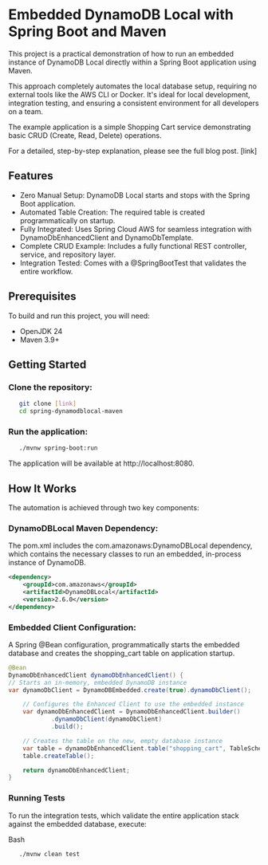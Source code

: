 # Embedded DynamoDB Local with Spring Boot and Maven
This project is a practical demonstration of how to run an embedded instance of DynamoDB Local directly within a Spring Boot application using Maven.

This approach completely automates the local database setup, requiring no external tools like the AWS CLI or Docker. It's ideal for local development, integration testing, and ensuring a consistent environment for all developers on a team.

The example application is a simple Shopping Cart service demonstrating basic CRUD (Create, Read, Delete) operations.

For a detailed, step-by-step explanation, please see the full blog post. [link]

## Features
* Zero Manual Setup: DynamoDB Local starts and stops with the Spring Boot application.
* Automated Table Creation: The required table is created programmatically on startup.
* Fully Integrated: Uses Spring Cloud AWS for seamless integration with DynamoDbEnhancedClient and DynamoDbTemplate.
* Complete CRUD Example: Includes a fully functional REST controller, service, and repository layer.
* Integration Tested: Comes with a @SpringBootTest that validates the entire workflow.

## Prerequisites
To build and run this project, you will need:

* OpenJDK 24
* Maven 3.9+

## Getting Started
### Clone the repository:
```bash
   git clone [link]
   cd spring-dynamodblocal-maven
```

### Run the application:

```bash
   ./mvnw spring-boot:run
```

The application will be available at http://localhost:8080.

## How It Works
The automation is achieved through two key components:

### DynamoDBLocal Maven Dependency:
The pom.xml includes the com.amazonaws:DynamoDBLocal dependency, which contains the necessary classes to run an embedded, in-process instance of DynamoDB.

```xml
<dependency>
    <groupId>com.amazonaws</groupId>
    <artifactId>DynamoDBLocal</artifactId>
    <version>2.6.0</version>
</dependency>   
```

### Embedded Client Configuration:
A Spring @Bean configuration, programmatically starts the embedded database and creates the shopping_cart table on application startup.

```java
@Bean
DynamoDbEnhancedClient dynamoDbEnhancedClient() {
// Starts an in-memory, embedded DynamoDB instance
var dynamoDbClient = DynamoDBEmbedded.create(true).dynamoDbClient();

    // Configures the Enhanced Client to use the embedded instance
    var dynamoDbEnhancedClient = DynamoDbEnhancedClient.builder()
            .dynamoDbClient(dynamoDbClient)
            .build();

    // Creates the table on the new, empty database instance
    var table = dynamoDbEnhancedClient.table("shopping_cart", TableSchema.fromBean(ShoppingCart.class));
    table.createTable();

    return dynamoDbEnhancedClient;
}
```

### Running Tests
To run the integration tests, which validate the entire application stack against the embedded database, execute:

Bash
```bash
   ./mvnw clean test
```
